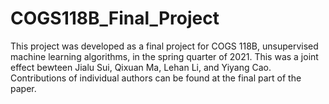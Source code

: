 # COGS118B_Final_Project

This project was developed as a final project for COGS 118B, unsupervised machine learning algorithms, in the spring quarter of 2021. This was a joint effect bewteen Jialu Sui, Qixuan Ma, Lehan Li, and Yiyang Cao. Contributions of individual authors can be found at the final part of the paper. 
